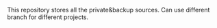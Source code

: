 This repository stores all the private&backup sources. Can use different branch for different projects.
